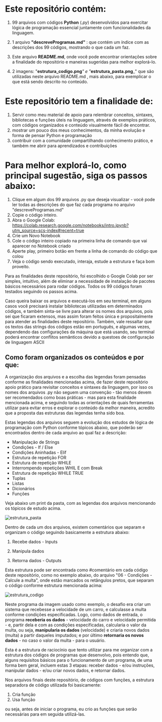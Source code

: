 # Este repositório contém: 


1. 99 arquivos com códigos **Python** (_.py_)  desenvolvidos para exercitar lógica de programação essencial juntamente com funcionalidades da linguagem. 

2. 1 arquivo  **"descreveProgramas.md"** : que contém um índice com as descrições dos 99 códigos, mostrando o que cada um faz.

3. Este arquivo **README.md**, onde você pode encontrar orientações sobre a finalidade do repositório e maneiras sugeridas para melhor explorá-lo.

4. 2 imagens:  "**estrutura_codigo.png**_" e "_**estrutura_pasta.png**_" que são utilizadas neste arquivo README.md , mais abaixo, para exemplicar o que está sendo descrito no conteúdo. 



#  Este repositório tem a finalidade de:


1. Servir como meu material de apoio para relembrar conceitos, sintaxes, bibliotecas e funções úteis na linguagem, através de exemplos práticos, com códigos organizados e conteúdo visualmente fácil de encontrar.
2. mostrar um pouco dos meus conhecimentos, da minha evolução e forma de pensar Python e programação
3. contribuir com a comunidade compartilhando conhecimento prático, e também me abrir para aprendizados e contribuições



# Para melhor explorá-lo, como principal sugestão, siga os passos abaixo:




1. Clique em algum dos 99 arquivos .py que deseja visualizar - você pode ler todas as descrições do que faz cada programa no arquivo "descreveProgramas.md"
2. Copie o código inteiro.
3. Abra o Google Colab: https://colab.research.google.com/notebooks/intro.ipynb?utm_source=scs-index#recent=true
4. Crie um Novo Notebook
5. Cole o código inteiro copiado na primeira linha de comando que vai aparecer no Notebook criado
6. Aperte play, primeiro botão em frente a linha de comando do código que colou
7. Veja o código sendo executado, interaja, estude a estrutura e faça bom proveito.



Para as finalidades deste repositório, foi escolhido o Google Colab por ser simples, intuitivo, além de eliminar a necessidade de instalação de pacotes básicos necessários para rodar códigos. Todos os 99 códigos foram testados seguindo os passos acima. 

Caso queira baixar os arquivos e executá-los em seu terminal, em alguns casos você precisará instalar bibliotecas utilizadas em determinados códigos, e também sinta-se livre para alterar os nomes dos arquivos, pois sei que ficaram extensos, mas assim foram feitos única e propositalmente para atender as finalidades deste repositório. Também, vale ressaltar que os textos das strings dos códigos estão em português, e algumas vezes, dependendo das configurações da máquina que está usando, seu terminal poderá encontrar conflitos semânticos devido a questoes de configuração de linguagem ASCII



## **Como foram organizados os conteúdos** e por que:

A organização dos arquivos e a escolha das legendas foram pensadas conforme as finalidades mencionadas acima, de fazer deste repositório apoio prático para revisitar conceitos e sintaxes da linguagem, por isso os nomes dos arquivos .py não seguem uma convenção - tão menos devem ser recomendados como boas práticas - mas para esta finalidade mencionada acima, e seguindo todas as orientações de quais ferramentas utilizar para evitar erros e explorar o conteúdo da melhor maneira, acredito que a proposta das estruturas das legendas tenha sido boa. 

Estas legendas dos arquivos seguem a evolução dos estudos de lógica de programação com Python conforme tópicos abaixo, que poderão ser encontrados dentro de cada arquivo ao qual faz a descrição:



- Manipulação de Strings
- Condições - If / Else
- Condições Aninhadas - Elif
- Estrutura de repetição FOR
- Estrutura de repetição WHILE
- Interrompendo repetições WHIL E com Break
- Estrutura de repetição WHILE TRUE
- Tuplas
- Listas
- Dicionários
- Funções

Veja abaixo um print da pasta, com as legendas dos arquivos mencionando os tópicos de estudo acima. 

![estrutura_pasta](/Users/leandropeixoto/Desktop/99-python-codes/estrutura_pasta.png)



Dentro de cada um dos arquivos, existem comentários que separam e organizam o código seguindo basicamente a estrutura abaixo: 

1. Recebe dados - Inputs

2. Manipula dados 

3. Retorna dados - Outputs

Esta estrutura pode ser encontrada como #comentário em cada código deste repositório, como no exemplo abaixo, do arquivo "06 - Condições - Calcule a multa", onde estão marcados os retângulos pretos, que separam o código conforme estrutura mencionada acima:



![estrutura_codigo](/Users/leandropeixoto/Desktop/99-python-codes/estrutura_codigo.png)



Neste programa da imagem usado como exemplo, o desafio era criar um sistema que recebesse a velocidade de um carro, e calculasse a multa conforme condições especificadas. Logo, como dados de entrada, o programa **receberia os dados** - velocidade do carro e velocidade permitida - e, partir dela e com as condições especificadas, calcularia o valor da multa, ou seja, **manipularia os dados** (velocidade) e criaria novos dados (multa) a partir daqueles imputados; e por último **retornaria os novos dados** - no caso o valor da multa - para o usuário. 

Esta é a estrutura de raciocínio que tento utilizar para me organizar com a estrutura dos códigos de programas que desenvolvo, pois entendo que, alguns requisitos básicos para o funcionamento de um programa, de uma forma bem geral, incluem estas 3 etapas: receber dados - e/ou instruções, manipular dados - e/ou criar novos dados,  e retornar dados. 



Nos arquivos finais deste repositório, de códigos com funções, a estrutura separadora de código utilizada foi basicamente:

1. Cria função
2. Usa função

ou seja, antes de iniciar o programa, eu crio as funções que serão necessárias para em seguida utilizá-las. 



